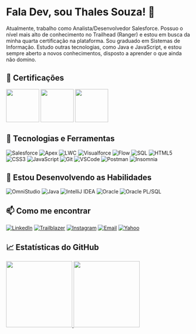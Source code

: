 # Fala Dev, sou Thales Souza! 👋

Atualmente, trabalho como Analista/Desenvolvedor Salesforce. Possuo o nível mais alto de conhecimento no Trailhead (Ranger) e estou em busca da minha quarta certificação na plataforma. Sou graduado em Sistemas de Informação. Estudo outras tecnologias, como Java e JavaScript, e estou sempre aberto a novos conhecimentos, disposto a aprender o que ainda não domino.


## 📜 Certificações 

<div>
  <img loading="lazy" height="90em" src="https://drm.file.force.com/servlet/servlet.ImageServer?id=0153k000008zZI2&oid=00DF0000000gZsu&lastMod=1662618561000"/>
  <img loading="lazy" height="90em" src="https://drm.file.force.com/servlet/servlet.ImageServer?id=0153k00000A5Mu5&oid=00DF0000000gZsu&lastMod=1617267801000"/>
  <img loading="lazy" height="90em" src="https://drm.file.force.com/servlet/servlet.ImageServer?id=0153k00000A5MuC&oid=00DF0000000gZsu&lastMod=1617267543000"/>
</div>


## 🚀 Tecnologias e Ferramentas
![Salesforce](https://img.shields.io/badge/Salesforce-00A1E0?style=flat&logo=salesforce&logoColor=white)
![Apex](https://img.shields.io/badge/Apex-00A1E0?style=flat&logo=salesforce&logoColor=white)
![LWC](https://img.shields.io/badge/LWC-00A1E0?style=flat&logo=salesforce&logoColor=white)
![Visualforce](https://img.shields.io/badge/Visualforce-00A1E0?style=flat&logo=salesforce&logoColor=white)
![Flow](https://img.shields.io/badge/Flow-00A1E0?style=flat&logo=salesforce&logoColor=white)
![SQL](https://img.shields.io/badge/SQL-4479A1?style=flat&logo=amazon-dynamodb&logoColor=white)
![HTML5](https://img.shields.io/badge/HTML5-E34F26?style=flat&logo=html5&logoColor=white)
![CSS3](https://img.shields.io/badge/CSS3-1572B6?style=flat&logo=css3&logoColor=white)
![JavaScript](https://img.shields.io/badge/JavaScript-F7DF1E?style=flat&logo=javascript&logoColor=black)
![Git](https://img.shields.io/badge/Git-F05032?style=flat&logo=git&logoColor=white)
![VSCode](https://img.shields.io/badge/VSCode-007ACC?style=flat&logo=visual-studio-code&logoColor=white)
![Postman](https://img.shields.io/badge/Postman-FF6C37?style=flat&logo=postman&logoColor=white)
![Insomnia](https://img.shields.io/badge/Insomnia-5849BE?style=flat&logo=insomnia&logoColor=white)


## 📝 Estou Desenvolvendo as Habilidades
![OmniStudio](https://img.shields.io/badge/OmniStudio-00A1E0?style=flat&logo=salesforce&logoColor=white)
![Java](https://img.shields.io/badge/Java-007396?style=flat&logo=java&logoColor=white)
![IntelliJ IDEA](https://img.shields.io/badge/IntelliJ_IDEA-000000?style=flat&logo=intellij-idea&logoColor=white)
![Oracle](https://img.shields.io/badge/Oracle-F80000?style=flat&logo=oracle&logoColor=white)
![Oracle PL/SQL](https://img.shields.io/badge/Oracle_PL_SQL-F80000?style=flat&logo=oracle&logoColor=white)


## 📫 Como me encontrar
[![LinkedIn](https://img.shields.io/badge/LinkedIn-0077B5?style=flat&logo=linkedin&logoColor=white)](https://www.linkedin.com/in/thales-souza-370586164/)
[![Trailblazer](https://img.shields.io/badge/Trailblazer-00A1E0?style=flat&logo=salesforce&logoColor=white)](https://www.salesforce.com/trailblazer/tsouza1)
[![Instagram](https://img.shields.io/badge/Instagram-E4405F?style=flat&logo=instagram&logoColor=white)](https://instagram.com/thale.ss)
[![Email](https://img.shields.io/badge/Email-D14836?style=flat&logo=gmail&logoColor=white)](mailto:thalessouza1717@gmail.com)
[![Yahoo](https://img.shields.io/badge/Yahoo-6001D2?style=flat&logo=yahoo&logoColor=white)](mailto:thalessouza16@yahoo.com)


## 📈 Estatísticas do GitHub

<div>
  <a href="https://github.com/ThalesASouza">
  <img loading="lazy" height="180em" src="https://github-readme-stats.vercel.app/api/top-langs/?username=ThalesASouza&layout=compact&langs_count=7&theme=dracula"/>
  <img loading="lazy" height="180em" src="https://github-readme-stats.vercel.app/api?username=ThalesASouza&show_icons=true&theme=dracula&include_all_commits=true&count_private=true"/>
</div>

